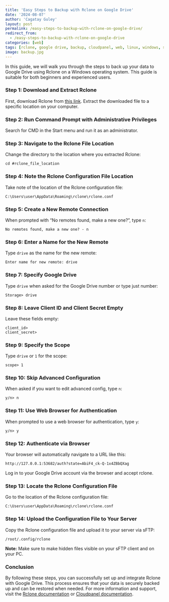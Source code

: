 ```yaml
---
title: 'Easy Steps to Backup with Rclone on Google Drive'
date: '2024-08-07'
author: 'Cagatay Guley'
layout: post
permalink: /easy-steps-to-backup-with-rclone-on-google-drive/
redirect_from:
  - /easy-steps-to-backup-with-rclone-on-google-drive
categories: [web]
tags: [rclone, google drive, backup, cloudpanel, web, linux, windows, security]
image: backup.jpg
---
```


In this guide, we will walk you through the steps to back up your data to Google Drive using Rclone on a Windows operating system. This guide is suitable for both beginners and experienced users.

### Step 1: Download and Extract Rclone
First, download Rclone from [this link](https://rclone.org/downloads/). Extract the downloaded file to a specific location on your computer.

### Step 2: Run Command Prompt with Administrative Privileges
Search for CMD in the Start menu and run it as an administrator.

### Step 3: Navigate to the Rclone File Location
Change the directory to the location where you extracted Rclone:

```
cd #rclone_file_location
```

### Step 4: Note the Rclone Configuration File Location
Take note of the location of the Rclone configuration file:

```
C:\Users\user\AppData\Roaming\rclone\rclone.conf
```

### Step 5: Create a New Remote Connection
When prompted with “No remotes found, make a new one?”, type `n`:

```
No remotes found, make a new one? - n
```

### Step 6: Enter a Name for the New Remote
Type `drive` as the name for the new remote:

```
Enter name for new remote: drive
```

### Step 7: Specify Google Drive
Type `drive` when asked for the Google Drive number or type just number:

```
Storage> drive
```

### Step 8: Leave Client ID and Client Secret Empty
Leave these fields empty:

```
client_id>
client_secret>
```

### Step 9: Specify the Scope
Type `drive` or `1` for the scope:

```
scope> 1
```

### Step 10: Skip Advanced Configuration
When asked if you want to edit advanced config, type `n`:

```
y/n> n
```

### Step 11: Use Web Browser for Authentication
When prompted to use a web browser for authentication, type `y`:

```
y/n> y
```

### Step 12: Authenticate via Browser
Your browser will automatically navigate to a URL like this:

```
http://127.0.0.1:53682/auth?state=AbiF4_ck-Q-1x4ZBbQXag
```

Log in to your Google Drive account via the browser and accept rclone.

### Step 13: Locate the Rclone Configuration File
Go to the location of the Rclone configuration file:

```
C:\Users\user\AppData\Roaming\rclone\rclone.conf
```

### Step 14: Upload the Configuration File to Your Server
Copy the Rclone configuration file and upload it to your server via sFTP:

```
/root/.config/rclone
```

**Note:** Make sure to make hidden files visible on your sFTP client and on your PC.

### Conclusion

By following these steps, you can successfully set up and integrate Rclone with Google Drive. This process ensures that your data is securely backed up and can be restored when needed. For more information and support, visit the [Rclone documentation](https://rclone.org/install/) or [Cloudpanel documentation](https://www.cloudpanel.io/docs/v2/admin-area/backups/).
